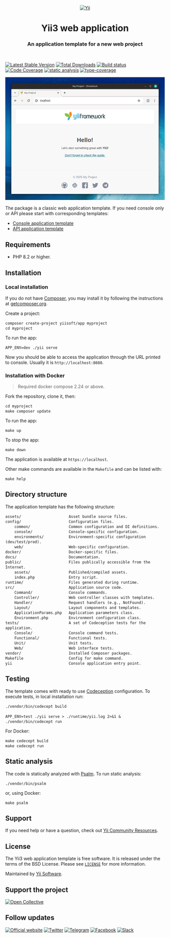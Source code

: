 <p align="center">
    <a href="https://github.com/yiisoft" target="_blank">
        <img src="https://yiisoft.github.io/docs/images/yii_logo.svg" height="100px" alt="Yii">
    </a>
    <h1 align="center">Yii3 web application</h1>
    <h3 align="center">An application template for a new web project</h3>
    <br>
</p>

[![Latest Stable Version](https://poser.pugx.org/yiisoft/app/v)](https://packagist.org/packages/yiisoft/app)
[![Total Downloads](https://poser.pugx.org/yiisoft/app/downloads)](https://packagist.org/packages/yiisoft/app)
[![Build status](https://github.com/yiisoft/app/actions/workflows/build.yml/badge.svg)](https://github.com/yiisoft/app/actions/workflows/build.yml)
[![Code Coverage](https://codecov.io/gh/yiisoft/app/branch/master/graph/badge.svg?token=TDZ2bErTcN)](https://codecov.io/gh/yiisoft/app)
[![static analysis](https://github.com/yiisoft/app/workflows/static%20analysis/badge.svg)](https://github.com/yiisoft/app/actions?query=workflow%3A%22static+analysis%22)
[![type-coverage](https://shepherd.dev/github/yiisoft/app/coverage.svg)](https://shepherd.dev/github/yiisoft/app)

<p>
    <a href="https://github.com/yiisoft/app" target="_blank">
        <img src="screenshot.png" alt="Home page">
    </a>
</p>

The package is a classic web application template. If you need console only or API please start with corresponding
templates:

- [Console application template](https://github.com/yiisoft/app-console)
- [API application template](https://github.com/yiisoft/app-api)

## Requirements

- PHP 8.2 or higher.

## Installation

### Local installation

If you do not have [Composer](https://getcomposer.org/), you may install it by following the instructions
at [getcomposer.org](https://getcomposer.org/doc/00-intro.md).

Create a project:

```shell
composer create-project yiisoft/app myproject
cd myproject
```

To run the app:

```shell
APP_ENV=dev ./yii serve
```

Now you should be able to access the application through the URL printed to console.
Usually it is `http://localhost:8080`.

### Installation with Docker

> Required docker compose 2.24 or above.

Fork the repository, clone it, then:

```shell
cd myproject
make composer update
```

To run the app:

```shell
make up
```

To stop the app:

```shell
make down
```

The application is available at `https://localhost`.

Other make commands are available in the `Makefile` and can be listed with:

```shell
make help
```

## Directory structure

The application template has the following structure:

```
assets/                     Asset bundle source files.
config/                     Configuration files.
    common/                 Common configuration and DI definitions.
    console/                Console-specific configuration.
    environments/           Environment-specific configuration (dev/test/prod).
    web/                    Web-specific configuration.
docker/                     Docker-specific files.
docs/                       Documentation.
public/                     Files publically accessible from the Internet.
    assets/                 Published/compiled assets.
    index.php               Entry script.
runtime/                    Files generated during runtime.
src/                        Application source code.
    Command/                Console commands.
    Controller/             Web controller classes with templates.
    Handler/                Request handlers (e.g., NotFound).
    Layout/                 Layout components and templates.
    ApplicationParams.php   Application parameters class.
    Environment.php         Environment configuration class.
tests/                      A set of Codeception tests for the application.
    Console/                Console command tests.
    Functional/             Functional tests.
    Unit/                   Unit tests.
    Web/                    Web interface tests.
vendor/                     Installed Composer packages.
Makefile                    Config for make command.
yii                         Console application entry point.
```

## Testing

The template comes with ready to use [Codeception](https://codeception.com/) configuration.
To execute tests, in local installation run:

```shell
./vendor/bin/codecept build

APP_ENV=test ./yii serve > ./runtime/yii.log 2>&1 &
./vendor/bin/codecept run
```

For Docker:

```shell
make codecept build
make codecept run
```

## Static analysis

The code is statically analyzed with [Psalm](https://psalm.dev/). To run static analysis:

```shell
./vendor/bin/psalm
```

or, using Docker:

```shell
make psalm
```

## Support

If you need help or have a question, check out [Yii Community Resources](https://www.yiiframework.com/community).

## License

The Yii3 web application template is free software. It is released under the terms of the BSD License.
Please see [`LICENSE`](./LICENSE.md) for more information.

Maintained by [Yii Software](https://www.yiiframework.com/).

## Support the project

[![Open Collective](https://img.shields.io/badge/Open%20Collective-sponsor-7eadf1?logo=open%20collective&logoColor=7eadf1&labelColor=555555)](https://opencollective.com/yiisoft)

## Follow updates

[![Official website](https://img.shields.io/badge/Powered_by-Yii_Framework-green.svg?style=flat)](https://www.yiiframework.com/)
[![Twitter](https://img.shields.io/badge/twitter-follow-1DA1F2?logo=twitter&logoColor=1DA1F2&labelColor=555555?style=flat)](https://twitter.com/yiiframework)
[![Telegram](https://img.shields.io/badge/telegram-join-1DA1F2?style=flat&logo=telegram)](https://t.me/yii3en)
[![Facebook](https://img.shields.io/badge/facebook-join-1DA1F2?style=flat&logo=facebook&logoColor=ffffff)](https://www.facebook.com/groups/yiitalk)
[![Slack](https://img.shields.io/badge/slack-join-1DA1F2?style=flat&logo=slack)](https://yiiframework.com/go/slack)
